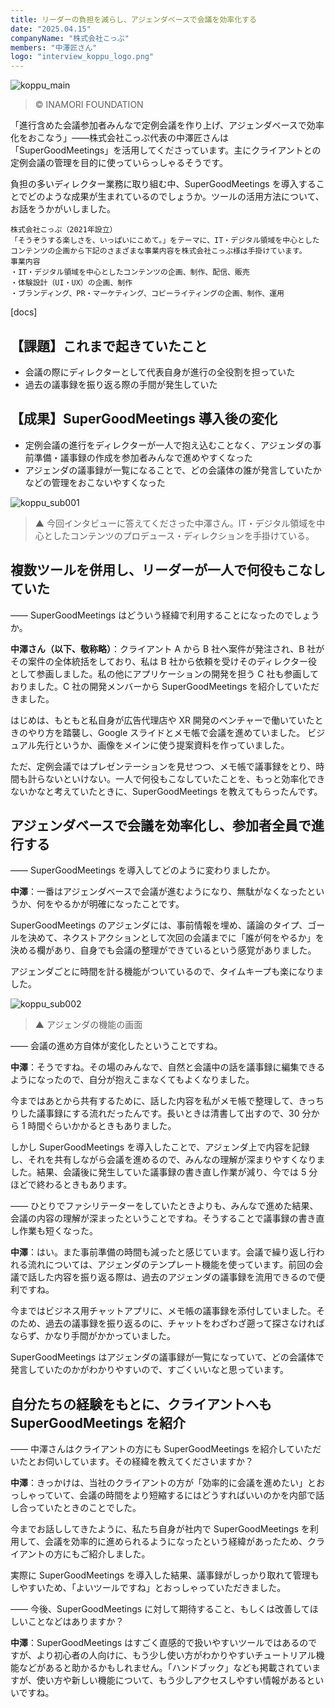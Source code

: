 ```yaml
---
title: リーダーの負担を減らし、アジェンダベースで会議を効率化する
date: "2025.04.15"
companyName: "株式会社こっぷ"
members: "中澤匠さん"
logo: "interview_koppu_logo.png"
---
```


![koppu_main](https://github.com/user-attachments/assets/3e2f6132-bb82-4cad-a5bc-c0e3bac7fed7)

> © INAMORI FOUNDATION

「進行含めた会議参加者みんなで定例会議を作り上げ、アジェンダベースで効率化をおこなう」――株式会社こっぷ代表の中澤匠さんは「SuperGoodMeetings」を活用してくださっています。主にクライアントとの定例会議の管理を目的に使っていらっしゃるそうです。

負担の多いディレクター業務に取り組む中、SuperGoodMeetings を導入することでどのような成果が生まれているのでしょうか。ツールの活用方法について、お話をうかがいしました。

```
株式会社こっぷ（2021年設立）
「そうぞうする楽しさを、いっぱいにこめて。」をテーマに、IT・デジタル領域を中心としたコンテンツの企画から下記のさまざまな事業内容を株式会社こっぷ様は手掛けています。
事業内容
・IT・デジタル領域を中心としたコンテンツの企画、制作、配信、販売
・体験設計（UI・UX）の企画、制作
・ブランディング、PR・マーケティング、コピーライティングの企画、制作、運用
```

[docs]

## 【課題】これまで起きていたこと

- 会議の際にディレクターとして代表自身が進行の全役割を担っていた
- 過去の議事録を振り返る際の手間が発生していた

## 【成果】SuperGoodMeetings 導入後の変化

- 定例会議の進行をディレクターが一人で抱え込むことなく、アジェンダの事前準備・議事録の作成を参加者みんなで進めやすくなった
- アジェンダの議事録が一覧になることで、どの会議体の誰が発言していたかなどの管理をおこないやすくなった

![koppu_sub001](https://github.com/user-attachments/assets/6a0d7b03-09bd-45c5-aa4e-ae657c549d82)

> ▲ 今回インタビューに答えてくださった中澤さん。IT・デジタル領域を中心としたコンテンツのプロデュース・ディレクションを手掛けている。

## 複数ツールを併用し、リーダーが一人で何役もこなしていた

―― SuperGoodMeetings はどういう経緯で利用することになったのでしょうか。

**中澤さん（以下、敬称略）**：クライアント A から B 社へ案件が発注され、B 社がその案件の全体統括をしており、私は B 社から依頼を受けそのディレクター役として参画しました。私の他にアプリケーションの開発を担う C 社も参画しておりました。C 社の開発メンバーから SuperGoodMeetings を紹介していただきました。

はじめは、もともと私自身が広告代理店や XR 開発のベンチャーで働いていたときのやり方を踏襲し、Google スライドとメモ帳で会議を進めていました。 ビジュアル先行というか、画像をメインに使う提案資料を作っていました。

ただ、定例会議ではプレゼンテーションを見せつつ、メモ帳で議事録をとり、時間も計らないといけない。一人で何役もこなしていたことを、もっと効率化できないかなと考えていたときに、SuperGoodMeetings を教えてもらったんです。

## アジェンダベースで会議を効率化し、参加者全員で進行する

―― SuperGoodMeetings を導入してどのように変わりましたか。

**中澤**：一番はアジェンダベースで会議が進むようになり、無駄がなくなったというか、何をやるかが明確になったことです。

SuperGoodMeetings のアジェンダには、事前情報を埋め、議論のタイプ、ゴールを決めて、ネクストアクションとして次回の会議までに「誰が何をやるか」を決める欄があり、自身でも会議の整理ができているという感覚がありました。

アジェンダごとに時間を計る機能がついているので、タイムキープも楽になりました。

![koppu_sub002](https://github.com/user-attachments/assets/0647f8f5-c636-4f08-a499-2c220ca6d3ef)

> ▲ アジェンダの機能の画面

―― 会議の進め方自体が変化したということですね。

**中澤**：そうですね。その場のみんなで、自然と会議中の話を議事録に編集できるようになったので、自分が抱えこまなくてもよくなりました。

今まではあとから共有するために、話した内容を私がメモ帳で整理して、きっちりした議事録にする流れだったんです。長いときは清書して出すので、30 分から 1 時間ぐらいかかるときもありました。

しかし SuperGoodMeetings を導入したことで、アジェンダ上で内容を記録し、それを共有しながら会議を進めるので、みんなの理解が深まりやすくなりました。結果、会議後に発生していた議事録の書き直し作業が減り、今では 5 分ほどで終わるときもあります。

―― ひとりでファシリテーターをしていたときよりも、みんなで進めた結果、会議の内容の理解が深まったということですね。そうすることで議事録の書き直し作業も短くなった。

**中澤**：はい。また事前準備の時間も減ったと感じています。会議で繰り返し行われる流れについては、アジェンダのテンプレート機能を使っています。前回の会議で話した内容を振り返る際は、過去のアジェンダの議事録を流用できるので便利ですね。

今まではビジネス用チャットアプリに、メモ帳の議事録を添付していました。そのため、過去の議事録を振り返るのに、チャットをわざわざ遡って探さなければならず、かなり手間がかかっていました。

SuperGoodMeetings はアジェンダの議事録が一覧になっていて、どの会議体で発言していたのかがわかりやすいので、すごくいいなと思っています。

## 自分たちの経験をもとに、クライアントへも SuperGoodMeetings を紹介

―― 中澤さんはクライアントの方にも SuperGoodMeetings を紹介していただいたとお伺いしています。その経緯を教えてくださいますか？

**中澤**：きっかけは、当社のクライアントの方が「効率的に会議を進めたい」とおっしゃっていて、会議の時間をより短縮するにはどうすればいいのかを内部で話し合っていたときのことでした。

今までお話ししてきたように、私たち自身が社内で SuperGoodMeetings を利用して、会議を効率的に進められるようになったという経緯があったため、クライアントの方にもご紹介しました。

実際に SuperGoodMeetings を導入した結果、議事録がしっかり取れて管理もしやすいため、「よいツールですね」とおっしゃっていただきました。

―― 今後、SuperGoodMeetings に対して期待すること、もしくは改善してほしいことなどはありますか？

**中澤**：SuperGoodMeetings はすごく直感的で扱いやすいツールではあるのですが、より初心者の人向けに、もう少し使い方がわかりやすいチュートリアル機能などがあると助かるかもしれません。「ハンドブック」なども掲載されていますが、使い方や新しい機能について、もう少しアクセスしやすい情報があるといいですね。
